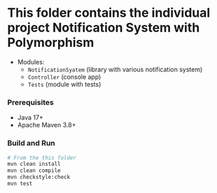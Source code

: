 # This folder contains the individual project Notification System with Polymorphism

- Modules:
  - `NotificationSyatem` (library with various notification system)
  - `Controller` (console app)
  - `Tests` (module with tests)

### Prerequisites
- Java 17+
- Apache Maven 3.8+

### Build and Run
```bash
# From the this folder
mvn clean install
mvn clean compile
mvn checkstyle:check
mvn test
```

